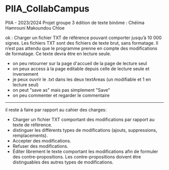 # PIIA_CollabCampus
PIIA - 2023/2024 Projet groupe 3 édition de texte binôme : Chéïma Hamrouni Makoundou Chloe

ok : Charger un fichier TXT de référence pouvant comporter jusqu’à 10 000 signes. Les
fichiers TXT sont des fichiers de texte brut, sans formatage. Il n’est pas attendu que le
programme prenne en compte des modifications de formatage. Ce texte devra être en
lecture seule.

- on peu retourner sur la page d'accueil de la page de lecture seul
- on peux access à la page editable depuis celle de lecture seule et inversement
- je peux ouvrir le .txt dans les deux textAreas (un modifiable et 1 en lecture seul)
- on peut "save as" mais pas simplement "Save"
- on peu commenter et regarder le commentaire

---------

il reste à faire par rapport au cahier des charges:

- Charger un fichier TXT comportant des modifications par rapport au texte de référence.
- distinguer les différents types de modifications (ajouts, suppressions, remplacements).
- Accepter des modifications.
- Refuser des modifications.
- Éditer librement le texte comportant les modifications afin de formuler des contre-propositions. Les contre-propositions doivent être distinguables des autres types de
modifications.


